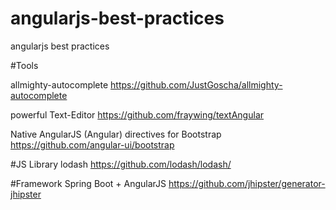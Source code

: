 # angularjs-best-practices
angularjs best practices

#Tools

allmighty-autocomplete
https://github.com/JustGoscha/allmighty-autocomplete

powerful Text-Editor
https://github.com/fraywing/textAngular

Native AngularJS (Angular) directives for Bootstrap
https://github.com/angular-ui/bootstrap

#JS Library
lodash
https://github.com/lodash/lodash/

#Framework
Spring Boot + AngularJS
https://github.com/jhipster/generator-jhipster


